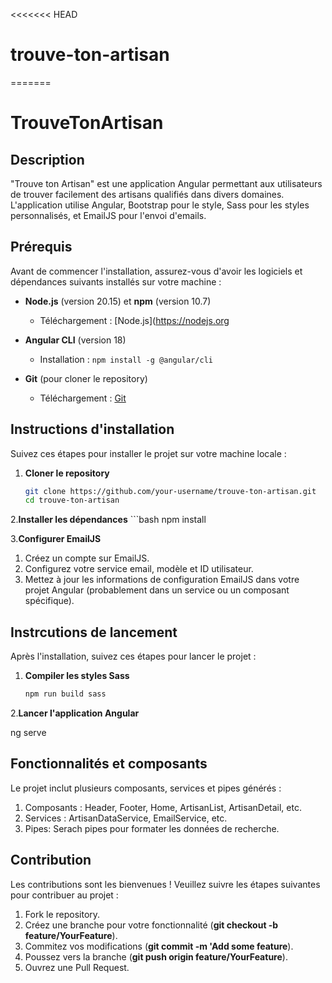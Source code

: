 <<<<<<< HEAD
# trouve-ton-artisan
=======
# TrouveTonArtisan

## Description
"Trouve ton Artisan" est une application Angular permettant aux utilisateurs de trouver facilement des artisans qualifiés dans divers domaines. L'application utilise Angular, Bootstrap pour le style, Sass pour les styles personnalisés, et EmailJS pour l'envoi d'emails.

## Prérequis

Avant de commencer l'installation, assurez-vous d'avoir les logiciels et dépendances suivants installés sur votre machine :

- **Node.js** (version 20.15) et **npm** (version 10.7)
  - Téléchargement : [Node.js](https://nodejs.org
    
- **Angular CLI** (version 18)
  - Installation : `npm install -g @angular/cli`  
    
- **Git** (pour cloner le repository)
  - Téléchargement : [Git](https://git-scm.com/)

## Instructions d'installation

Suivez ces étapes pour installer le projet sur votre machine locale :

1. **Cloner le repository**
   ```bash
   git clone https://github.com/your-username/trouve-ton-artisan.git
   cd trouve-ton-artisan
   
2.**Installer les dépendances**
    ```bash
    npm install
    
3.**Configurer EmailJS**
   1. Créez un compte sur EmailJS.
   2. Configurez votre service email, modèle et ID utilisateur.
   3. Mettez à jour les informations de configuration EmailJS dans votre projet Angular (probablement dans un service ou un composant spécifique).
   
## Instrcutions de lancement

Après l'installation, suivez ces étapes pour lancer le projet :

1. **Compiler les styles Sass**
   ```bash
   npm run build sass
   
2.**Lancer l'application Angular**    
   
   ng serve 
   
## Fonctionnalités et composants

Le projet inclut plusieurs composants, services et pipes générés :

1. Composants : Header, Footer, Home, ArtisanList, ArtisanDetail, etc.
2. Services : ArtisanDataService, EmailService, etc.
3. Pipes: Serach pipes pour formater les données de recherche.

## Contribution

Les contributions sont les bienvenues ! Veuillez suivre les étapes suivantes pour contribuer au projet :

 1. Fork le repository.
 2. Créez une branche pour votre fonctionnalité (__git checkout -b feature/YourFeature__).
 3. Commitez vos modifications (__git commit -m 'Add some feature__).
 4. Poussez vers la branche (__git push origin feature/YourFeature__).
 5. Ouvrez une Pull Request.
